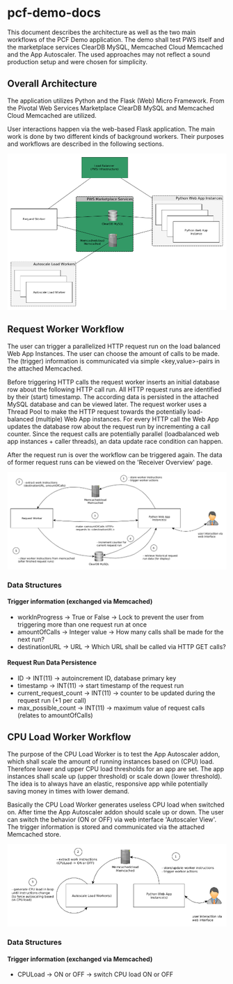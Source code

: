 # pcf-demo-docs

This document describes the architecture as well as the two main workflows of the PCF Demo application. The demo shall test PWS itself and the marketplace services ClearDB MySQL, 
Memcached Cloud Memcached and the App Autoscaler. The used approaches may not reflect a sound production setup and were chosen for simplicity.

## Overall Architecture

The application utilizes Python and the Flask (Web) Micro Framework.
From the Pivotal Web Services Marketplace ClearDB MySQL and Memcached Cloud Memcached are utilized.

User interactions happen via the web-based Flask application. The main work is done by two different kinds of background workers. 
Their purposes and workflows are described in the following sections.

![Demo Architecture](pcf-demo-architecture.png)


## Request Worker Workflow
The user can trigger a parallelized HTTP request run on the load balanced Web App Instances. The user can choose the amount of calls to be made.
The (trigger) information is communicated via simple <key,value>-pairs in the attached Memcached. 

Before triggering HTTP calls the request worker inserts an initial database row about the following HTTP call run. All HTTP request runs are identified by their (start) timestamp.
The according data is persisted in the attached MySQL database and can be viewed later. The request worker uses a Thread Pool to make the HTTP request towards the 
potentially load-balanced (multiple) Web App instances. For every HTTP call the Web App updates the database row about the request run by incrementing a call counter. Since the request
calls are potentially parallel (loadbalanced web app instances + caller threads), an data update race condition can happen. 

After the request run is over the workflow can be triggered again. The data of former request runs can be viewed on the 'Receiver Overview' page.

![Request Worker Workflow](pcf-demo-request-worker-workflow.png)

### Data Structures

#### Trigger information (exchanged via Memcached)
* workInProgress -> True or False -> Lock to prevent the user from triggering more than one request run at once
* amountOfCalls -> Integer value -> How many calls shall be made for the next run?
* destinationURL -> URL -> Which URL shall be called via HTTP GET calls?

#### Request Run Data Persistence
* ID -> INT(11) -> autoincrement ID, database primary key
* timestamp -> INT(11) -> start timestamp of the request run
* current_request_count -> INT(11) -> counter to be updated during the request run (+1 per call)
* max_possible_count -> INT(11) -> maximum value of request calls (relates to amountOfCalls)


## CPU Load Worker Workflow
The purpose of the CPU Load Worker is to test the App Autoscaler addon, which shall scale the amount of running instances based on (CPU) load. Therefore lower and upper CPU load
thresholds for an app are set. The app instances shall scale up (upper threshold) or scale down (lower threshold). The idea is to always have an elastic, responsive app while 
potentially saving money in times with lower demand.
 
Basically the CPU Load Worker generates useless CPU load when switched on. After time the App Autoscaler addon should scale up or down. The user can switch the behavior (ON or OFF)
via web interface 'Autoscaler View'. The trigger information is stored and communicated via the attached Memcached store.

![CPU Load Worker Workflow](pcf-demo-cpuload-worker-workflow.png)

### Data Structures

#### Trigger information (exchanged via Memcached)
* CPULoad -> ON or OFF -> switch CPU load ON or OFF